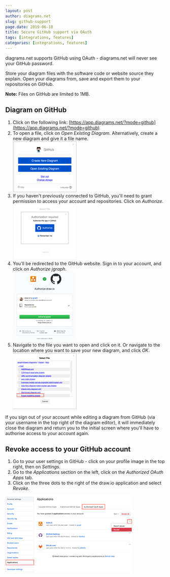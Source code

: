 ```yaml
---
layout: post
author: diagrams.net
slug: github-support
page.date: 2019-06-18
title: Secure GitHub support via OAuth
tags: [integrations, features]
categories: [integrations, features]
---
```


diagrams.net supports GitHub using OAuth - diagrams.net will never see your GitHub password.

Store your diagram files with the software code or website source they explain. Open your diagrams from, save and export them to your repositories on GitHub.

**Note:** Files on GitHub are limited to 1MB.

## Diagram on GitHub

1. Click on the following link: [https://app.diagrams.net/?mode=github](https://app.diagrams.net/?mode=github)
2. To open a file, click on _Open Existing Diagram_. Alternatively, create a new diagram and give it a file name.
<br /><img src="/assets/img/blog/github-support1.png" style="width=100%;max-width:200px;height:auto;" alt="Start diagramming on GitHub">
3. If you haven't previously connected to GitHub, you'll need to grant permission to access your account and repositories. Click on _Authorize_.
<br /><img src="/assets/img/blog/authorize-github1.png" style="width=100%;max-width:200px;height:auto;" alt="Click on Authorize to allow access to your GitHub account and repositories">
4. You'll be redirected to the GitHub website. Sign in to your account, and click on _Authorize jgraph_.
<br /><img src="/assets/img/blog/authorize-github2.png" style="width=100%;max-width:200px;height:auto;" alt="Log into your account, then click on _Authorize jgraph_ to allow access to your GitHub account and repositories">
4. Navigate to the file you want to open and click on it. Or navigate to the location where you want to save your new diagram, and click _OK_.
<br /><img src="/assets/img/blog/open-diagram-git.png" style="width=100%;max-width:200px;height:auto;" alt="Open an existing diagram stored in a GitHub repository that you have access to">

If you sign out of your account while editing a diagram from GitHub (via your username in the top right of the diagram editor), it will immediately close the diagram and return you to the initial screen where you'll have to authorise access to your account again.

## Revoke access to your GitHub account

1. Go to your user settings in GitHub - click on your profile image in the top right, then on _Settings_.
2. Go to the _Applications_ section on the left, click on the _Authorized OAuth Apps_ tab.
3. Click on the three dots to the right of the draw.io application and select _Revoke_.

<img src="/assets/img/blog/revoke-access-github.png" style="width=100%;max-width:400px;height:auto;" alt="Revoke access to your account and repositories from within your GitHub user settings">
